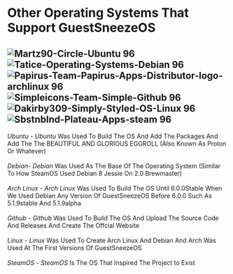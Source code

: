 # Other Operating Systems That Support GuestSneezeOS
![Martz90-Circle-Ubuntu 96](https://github.com/GuestSneezeOS/GuestSneezeOSArchive/assets/163439609/5470c992-0657-4822-8365-6ff680d03e17)![Tatice-Operating-Systems-Debian 96](https://github.com/GuestSneezeOS/GuestSneezeOSArchive/assets/163439609/296baaa3-b254-471c-b102-291139cf964d)![Papirus-Team-Papirus-Apps-Distributor-logo-archlinux 96](https://github.com/GuestSneezeOS/GuestSneezeOSArchive/assets/163439609/f761e826-bd17-4c8e-9245-739fcc233ae0)
![Simpleicons-Team-Simple-Github 96](https://github.com/GuestSneezeOS/GuestSneezeOSArchive/assets/163439609/696a5033-ee98-45e4-ba0c-8b17f11a766b)![Dakirby309-Simply-Styled-OS-Linux 96](https://github.com/GuestSneezeOS/GuestSneezeOSArchive/assets/163439609/3696ba32-ad44-4dd0-97a2-769042da9c7c)![Sbstnblnd-Plateau-Apps-steam 96](https://github.com/GuestSneezeOS/GuestSneezeOSArchive/assets/163439609/9bc7f8ba-89a4-4a87-84bc-19186c33d0be)
-
*Ubuntu* - *Ubuntu* Was Used To Build The OS And Add The Packages And Add The The BEAUTIFUL AND GLORIOUS EGGROLL (Also Known As Proton Or Whatever) 
<br>
<br>
*Debian*- *Debian* Was Used As The Base Of The Operating System (Similar To How SteamOS Used Debian 8 Jessie On 2.0 Brewmaster)
<br>
<br>
*Arch Linux* - *Arch Linux* Was Used To Build The OS Until 6.0.0Stable When We Used Debian Any Version Of GuestSneezeOS Before 6.0.0 Such As 5.1.9stable And 5.1.9alpha
<br>
<br>
*Github* - *Github* Was Used To Build The OS And Upload The Source Code And Releases And Create The Offcial Website
<br>
<br>
*Linux* - *Linux* Was Used To Create Arch Linux And Debian And Arch Was Used At The First Versions Of GuestSneezeOS
<br>
<br>
*SteamOS* - *SteamOS* Is The OS That Inspired The Project to Exist
